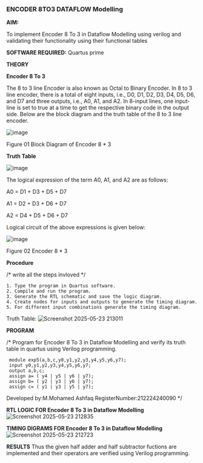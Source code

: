 ### ENCODER 8TO3 DATAFLOW Modelling

**AIM:**

To implement  Encoder 8 To 3 in Dataflow Modelling using verilog and validating their functionality using their functional tables

**SOFTWARE REQUIRED:** Quartus prime

**THEORY**

**Encoder 8 To 3**

The 8 to 3 line Encoder is also known as Octal to Binary Encoder. In 8 to 3 line encoder, there is a total of eight inputs, i.e., D0, D1, D2, D3, D4, D5, D6, and D7 and three outputs, i.e., A0, A1, and A2. In 8-input lines, one input-line is set to true at a time to get the respective binary code in the output side. Below are the block diagram and the truth table of the 8 to 3 line encoder.

![image](https://github.com/naavaneetha/ENCODER8TO3DATAFLOW/assets/154305477/0bc242c1-eb9e-4c47-afe5-30428470efc3)

Figure 01  Block Diagram of Encoder 8 * 3

**Truth Table**

![image](https://github.com/naavaneetha/ENCODER8TO3DATAFLOW/assets/154305477/35496b14-ae6e-4cd1-9abd-d6736b576575)

The logical expression of the term A0, A1, and A2 are as follows:

A0 = D1 + D3 + D5 + D7

A1 = D2 + D3 + D6 + D7

A2 = D4 + D5 + D6 + D7

Logical circuit of the above expressions is given below:

![image](https://github.com/naavaneetha/ENCODER8TO3DATAFLOW/assets/154305477/95acaee6-c873-4c75-89eb-ef09fb158053)

Figure 02  Encoder 8 * 3

**Procedure**

/* write all the steps invloved */
~~~
1. Type the program in Quartus software.
2. Compile and run the program.
3. Generate the RTL schematic and save the logic diagram.
4. Create nodes for inputs and outputs to generate the timing diagram.
5. For different input combinations generate the timing diagram.
~~~

Truth Table:
![Screenshot 2025-05-23 213011](https://github.com/user-attachments/assets/56039a1c-3357-41a7-bb3c-fdac1af001f7)

**PROGRAM**

/* Program for Encoder 8 To 3 in Dataflow Modelling and verify its truth table in quartus using Verilog programming. 
~~~
 module exp5(a,b,c,y0,y1,y2,y3,y4,y5,y6,y7);
 input y0,y1,y2,y3,y4,y5,y6,y7;
 output a,b,c;
 assign a= ( y4 | y5 | y6 | y7);
 assign b= ( y2 | y3 | y6 | y7);
 assign c= ( y1 | y3 | y5 | y7);
~~~

Developed by:M.Mohamed Ashfaq
RegisterNumber:212224240090
*/

**RTL LOGIC FOR Encoder 8 To 3 in Dataflow Modelling**
![Screenshot 2025-05-23 212835](https://github.com/user-attachments/assets/ef6d65f9-2835-422b-8262-50aae6d01588)

**TIMING DIGRAMS FOR Encoder 8 To 3 in Dataflow Modelling**
![Screenshot 2025-05-23 212723](https://github.com/user-attachments/assets/e9fd6c08-b99d-4a4e-a799-7ac4c19f1984)

**RESULTS**
Thus the given half adder and half subtractor fuctions are implemented and their operators are verified using Verilog programming.



